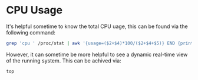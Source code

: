 # CPU Usage

It's helpful sometime to know the total CPU uage, this can be found via the following command:
```bash
grep 'cpu ' /proc/stat | awk '{usage=($2+$4)*100/($2+$4+$5)} END {print usage "%"}'
```

However, it can sometime be more helpful to see a dynamic real-time view of the running system. This can be achived via:
```bash
top
```

